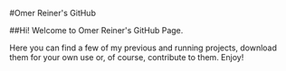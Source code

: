 #Omer Reiner's GitHub

##Hi! Welcome to Omer Reiner's GitHub Page.

Here you can find a few of my previous and running projects, download them for your own use or, of course, contribute to them.
Enjoy!
